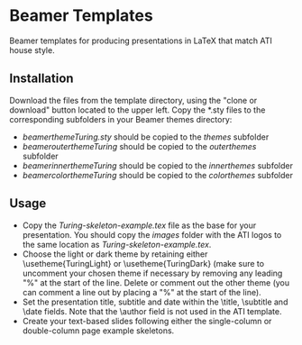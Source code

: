 # Beamer Templates
Beamer templates for producing presentations in LaTeX that match ATI house style.
## Installation
Download the files from the template directory, using the "clone or download" button located to the upper left. Copy the \*.sty files to the corresponding subfolders in your Beamer themes directory:
 - *beamerthemeTuring.sty* should be copied to the *themes* subfolder
 - *beamerouterthemeTuring* should be copied to the *outerthemes* subfolder
 - *beamerinnerthemeTuring* should be copied to the *innerthemes* subfolder
 - *beamercolorthemeTuring* should be copied to the *colorthemes* subfolder
 
## Usage
- Copy the *Turing-skeleton-example.tex* file as the base for your presentation. You should copy the *images* folder with the ATI logos to the same location as *Turing-skeleton-example.tex*.
- Choose the light or dark theme by retaining either \\usetheme{TuringLight} or \usetheme{TuringDark} (make sure to uncomment your chosen theme if necessary by removing any leading "%" at the start of the line. Delete or comment out the other theme (you can comment a line out by placing a "%" at the start of the line).
- Set the presentation title, subtitle and date within the \\title, \\subtitle and \\date fields. Note that the \\author field is not used in the ATI template.
- Create your text-based slides following either the single-column or double-column page example skeletons.
